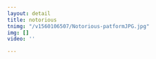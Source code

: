 ```yaml
---
layout: detail
title: notorious
tnimg: "/v1560106507/Notorious-patformJPG.jpg"
img: []
video: ''

---
```

